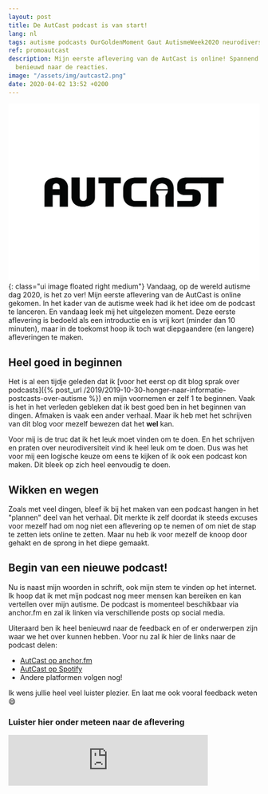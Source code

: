 ```yaml
---
layout: post
title: De AutCast podcast is van start!
lang: nl
tags: autisme podcasts OurGoldenMoment Gaut AutismeWeek2020 neurodiversiteit
ref: promoautcast
description: Mijn eerste aflevering van de AutCast is online! Spannend! Ik ben heel
  benieuwd naar de reacties.
image: "/assets/img/autcast2.png"
date: 2020-04-02 13:52 +0200
---
```

![AutCast logo](/assets/img/autcast2.png){: class="ui image floated right medium"}
Vandaag, op de wereld autisme dag 2020, is het zo ver! Mijn eerste aflevering van de AutCast is online gekomen. In het kader van de autisme week had ik het idee om de podcast te lanceren. En vandaag leek mij het uitgelezen moment. Deze eerste aflevering is bedoeld als een introductie en is vrij kort (minder dan 10 minuten), maar in de toekomst hoop ik toch wat diepgaandere (en langere) afleveringen te maken.

## Heel goed in beginnen

Het is al een tijdje geleden dat ik [voor het eerst op dit blog sprak over podcasts]({% post_url /2019/2019-10-30-honger-naar-informatie-postcasts-over-autisme %}) en mijn voornemen er zelf 1 te beginnen. Vaak is het in het verleden gebleken dat ik best goed ben in het beginnen van dingen. Afmaken is vaak een ander verhaal. Maar ik heb met het schrijven van dit blog voor mezelf bewezen dat het **wel** kan.

Voor mij is de truc dat ik het leuk moet vinden om te doen. En het schrijven en praten over neurodiversiteit vind ik heel leuk om te doen. Dus was het voor mij een logische keuze om eens te kijken of ik ook een podcast kon maken. Dit bleek op zich heel eenvoudig te doen.

## Wikken en wegen
Zoals met veel dingen, bleef ik bij het maken van een podcast hangen in het "plannen" deel van het verhaal. Dit merkte ik zelf doordat ik steeds excuses voor mezelf had om nog niet een aflevering op te nemen of om niet de stap te zetten iets online te zetten. Maar nu heb ik voor mezelf de knoop door gehakt en de sprong in het diepe gemaakt.

## Begin van een nieuwe podcast!
Nu is naast mijn woorden in schrift, ook mijn stem te vinden op het internet. Ik hoop dat ik met mijn podcast nog meer mensen kan bereiken en kan vertellen over mijn autisme. De podcast is momenteel beschikbaar via anchor.fm en zal ik linken via verschillende posts op social media.

Uiteraard ben ik heel benieuwd naar de feedback en of er onderwerpen zijn waar we het over kunnen hebben. Voor nu zal ik hier de links naar de podcast delen:

- [AutCast op anchor.fm](https://anchor.fm/autcast)
- [AutCast op Spotify](https://open.spotify.com/show/2H6dT7TFrxSEmqV2Gtx1IE)
- Andere platformen volgen nog!

Ik wens jullie heel veel luister plezier. En laat me ook vooral feedback weten :smile:

### Luister hier onder meteen naar de aflevering

<iframe src="https://anchor.fm/autcast/embed" height="102px" width="400px" frameborder="0" scrolling="no"></iframe>
